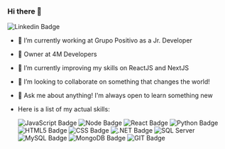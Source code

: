 ### Hi there 👋

![Linkedin Badge](https://img.shields.io/badge/LinkedIn-0077B5?style=for-the-badge&logo=linkedin&logoColor=white&link=https://www.linkedin.com/in/alessandro-giovanni-polanski-409b0a187/)

- 🔭 I’m currently working at Grupo Positivo as a Jr. Developer
- 🌆 Owner at 4M Developers 
- 🌱 I’m currently improving my skills on ReactJS and NextJS
- 👯 I’m looking to collaborate on something that changes the world!
- 💬 Ask me about anything! I'm always open to learn something new

- Here is a list of my actual skills:

  ![JavaScript Badge](https://img.shields.io/badge/JavaScript-F7DF1E?style=for-the-badge&logo=javascript&logoColor=black)
  ![Node Badge](https://img.shields.io/badge/Node.js-43853D?style=for-the-badge&logo=node.js&logoColor=white)
  ![React Badge](https://img.shields.io/badge/React-20232A?style=for-the-badge&logo=react&logoColor=61DAFB)
  ![Python Badge](https://img.shields.io/badge/Python-3776AB?style=for-the-badge&logo=python&logoColor=white)
  ![HTML5 Badge](https://img.shields.io/badge/HTML5-E34F26?style=for-the-badge&logo=html5&logoColor=white)
  ![CSS Badge](https://img.shields.io/badge/CSS-239120?&style=for-the-badge&logo=css3&logoColor=white)
  ![.NET Badge](https://img.shields.io/badge/.NET-5C2D91?style=for-the-badge&logo=.net&logoColor=white)
  ![SQL Server](https://img.shields.io/badge/Microsoft_SQL_Server-CC2927?style=for-the-badge&logo=microsoft-sql-server&logoColor=white)
  ![MySQL Badge](https://img.shields.io/badge/MySQL-00000F?style=for-the-badge&logo=mysql&logoColor=white)
  ![MongoDB Badge](https://img.shields.io/badge/MongoDB-4EA94B?style=for-the-badge&logo=mongodb&logoColor=white)
  ![GIT Badge](https://img.shields.io/badge/Git-F05032?style=for-the-badge&logo=git&logoColor=white)
  
  
  

